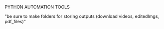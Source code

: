 PYTHON AUTOMATION TOOLS

"be sure to make folders for storing outputs (download videos, editedImgs, pdf_files)"
